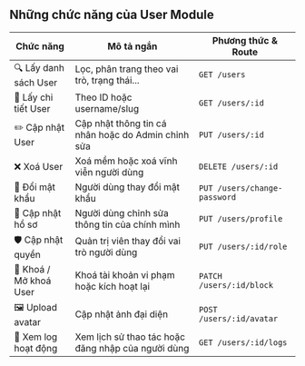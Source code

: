 ## Những chức năng của User Module

| Chức năng              | Mô tả ngắn                                         | Phương thức & Route          |
| ---------------------- | -------------------------------------------------- | ---------------------------- |
| 🔍 Lấy danh sách User  | Lọc, phân trang theo vai trò, trạng thái...        | `GET /users`                 |
| 📄 Lấy chi tiết User   | Theo ID hoặc username/slug                         | `GET /users/:id`             |
| ✏️ Cập nhật User       | Cập nhật thông tin cá nhân hoặc do Admin chỉnh sửa | `PUT /users/:id`             |
| ❌ Xoá User            | Xoá mềm hoặc xoá vĩnh viễn người dùng              | `DELETE /users/:id`          |
| 🔄 Đổi mật khẩu        | Người dùng thay đổi mật khẩu                       | `PUT /users/change-password` |
| 👤 Cập nhật hồ sơ      | Người dùng chỉnh sửa thông tin của chính mình      | `PUT /users/profile`         |
| 🛡️ Cập nhật quyền      | Quản trị viên thay đổi vai trò người dùng          | `PUT /users/:id/role`        |
| 🚫 Khoá / Mở khoá User | Khoá tài khoản vi phạm hoặc kích hoạt lại          | `PATCH /users/:id/block`     |
| 🖼️ Upload avatar       | Cập nhật ảnh đại diện                              | `POST /users/:id/avatar`     |
| 📜 Xem log hoạt động   | Xem lịch sử thao tác hoặc đăng nhập của người dùng | `GET /users/:id/logs`        |

